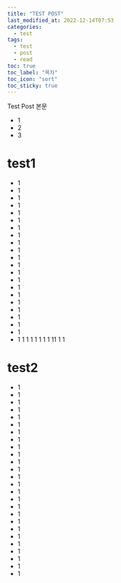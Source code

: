 ```yaml
---
title: "TEST POST"
last_modified_at: 2022-12-14T07:53
categories:
  - test
tags:
  - test
  - post
  - read
toc: true
toc_label: "목차"
toc_icon: "sort"
toc_sticky: true
---
```


Test Post 본문

- 1
- 2
- 3

# test1

- 1
- 1
- 1
- 1
- 1
- 1
- 1
- 1
- 1
- 1
- 1
- 1
- 1
- 1
- 1
- 1
- 1
- 1
- 1
- 1
- 1
- 1
  1
1
1
1
1
1
1
11
1
1


# test2

- 1
- 1
- 1
- 1
- 1
- 1
- 1
- 1
- 1
- 1
- 1
- 1
- 1
- 1
- 1
- 1
- 1
- 1
- 1
- 1
- 1
- 1
- 1
- 1
- 1
- 1
